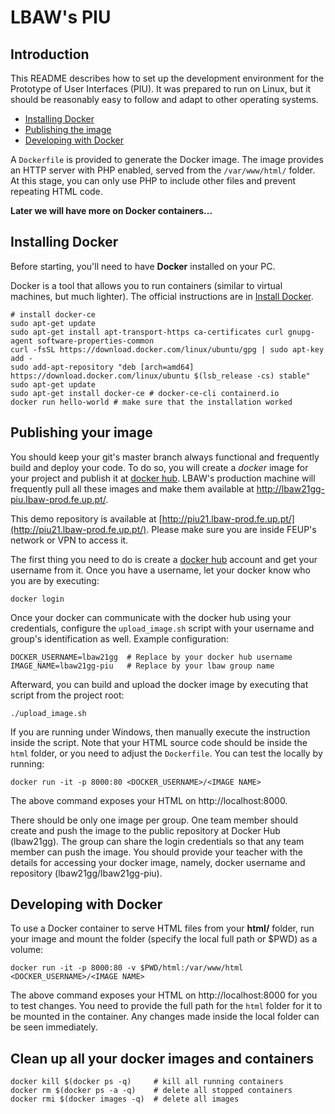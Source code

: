 # LBAW's PIU

## Introduction

This README describes how to set up the development environment for the Prototype of User Interfaces (PIU).
It was prepared to run on Linux, but it should be reasonably easy to follow and adapt to other operating systems.

* [Installing Docker](#installing-docker)
* [Publishing the image](#publishing-your-image)
* [Developing with Docker](#developing-with-docker)

A `Dockerfile` is provided to generate the Docker image. The image provides an HTTP server with PHP enabled, served from the `/var/www/html/` folder. At this stage, you can only use PHP to include other files and prevent repeating HTML code.

__Later we will have more on Docker containers...__


## Installing Docker

Before starting, you'll need to have __Docker__ installed on your PC.

Docker is a tool that allows you to run containers (similar to virtual machines, but much lighter).
The official instructions are in [Install Docker](https://docs.docker.com/install/).

    # install docker-ce
    sudo apt-get update
    sudo apt-get install apt-transport-https ca-certificates curl gnupg-agent software-properties-common
    curl -fsSL https://download.docker.com/linux/ubuntu/gpg | sudo apt-key add -
    sudo add-apt-repository "deb [arch=amd64] https://download.docker.com/linux/ubuntu $(lsb_release -cs) stable"
    sudo apt-get update
    sudo apt-get install docker-ce # docker-ce-cli containerd.io
    docker run hello-world # make sure that the installation worked


## Publishing your image

You should keep your git's master branch always functional and frequently build and deploy your code.
To do so, you will create a _docker_ image for your project and publish it at [docker hub](https://hub.docker.com/).
LBAW's production machine will frequently pull all these images and make them available at http://lbaw21gg-piu.lbaw-prod.fe.up.pt/.

This demo repository is available at [http://piu21.lbaw-prod.fe.up.pt/](http://piu21.lbaw-prod.fe.up.pt/).
Please make sure you are inside FEUP's network or VPN to access it.

The first thing you need to do is create a [docker hub](https://hub.docker.com/) account and get your username from it.
Once you have a username, let your docker know who you are by executing:

    docker login

Once your docker can communicate with the docker hub using your credentials, configure the `upload_image.sh` script with your username and group's identification as well.
Example configuration:

    DOCKER_USERNAME=lbaw21gg  # Replace by your docker hub username
    IMAGE_NAME=lbaw21gg-piu   # Replace by your lbaw group name

Afterward, you can build and upload the docker image by executing that script from the project root:

    ./upload_image.sh

If you are running under Windows, then manually execute the instruction inside the script. Note that your HTML source code should be inside the `html` folder, or you need to adjust the `Dockerfile`.
You can test the locally by running:

    docker run -it -p 8000:80 <DOCKER_USERNAME>/<IMAGE NAME>

The above command exposes your HTML on http://localhost:8000.

There should be only one image per group. One team member should create and push the image to the public repository at Docker Hub (lbaw21gg). The group can share the login credentials so that any team member can push the image.
You should provide your teacher with the details for accessing your docker image, namely, docker username and repository (lbaw21gg/lbaw21gg-piu).


## Developing with Docker

To use a Docker container to serve HTML files from your __html/__ folder, run your image and mount the folder (specify the local full path or $PWD) as a volume:


    docker run -it -p 8000:80 -v $PWD/html:/var/www/html <DOCKER_USERNAME>/<IMAGE NAME>


The above command exposes your HTML on http://localhost:8000 for you to test changes. You need to provide the full path for the `html` folder for it to be mounted in the container.
Any changes made inside the local folder can be seen immediately.


## Clean up all your docker images and containers

    docker kill $(docker ps -q)     # kill all running containers
    docker rm $(docker ps -a -q)    # delete all stopped containers
    docker rmi $(docker images -q)  # delete all images
